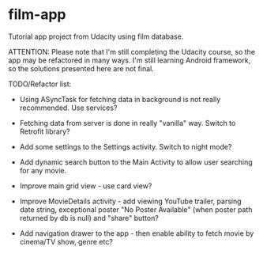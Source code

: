 # film-app
Tutorial app project from Udacity using film database.

ATTENTION: Please note that I'm still completing the Udacity course, so the app may be refactored in many ways. I'm still learning Android framework, so the solutions presented here are not final.

TODO/Refactor list:

- Using ASyncTask for fetching data in background is not really recommended. Use services?
- Fetching data from server is done in really "vanilla" way. Switch to Retrofit library?
- Add some settings to the Settings activity. Switch to night mode?
- Add dynamic search button to the Main Activity to allow user searching for any movie.

- Improve main grid view - use card view?
- Improve MovieDetails activity - add viewing YouTube trailer, parsing date string, exceptional poster "No Poster Available" (when poster path returned by db is null) and "share" button?
- Add navigation drawer to the app - then enable ability to fetch movie by cinema/TV show, genre etc?
